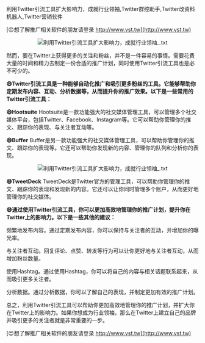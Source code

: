 利用Twitter引流工具扩大影响力，成就行业领袖,Twitter群控助手,Twitter改资料机器人,Twitter营销软件

[😍想了解推广相关软件的朋友请登录 http://www.vst.tw](http://www.vst.tw)

 <center><img src="https://vst.tw/MP4/tuiguang/png/7.png" alt="利用Twitter引流工具扩大影响力，成就行业领袖_.txt"></center>

然而，要在Twitter上获得更多的关注和粉丝，并不是一件容易的事情。需要花费大量的时间和精力去制定一份合适的推广计划，同时使用Twitter引流工具也是必不可少的。

**😄Twitter引流工具是一种能够自动化推广和吸引更多粉丝的工具。它能够帮助你定期发布内容、互动、分析数据等，从而提升你的推广效果。以下是一些常用的Twitter引流工具：**

**😄Hootsuite**
Hootsuite是一款功能强大的社交媒体管理工具，可以管理多个社交媒体平台，包括Twitter、Facebook、Instagram等。它可以帮助你管理你的推文、跟踪你的表现、与关注者互动等。

**😄Buffer**
Buffer是另一款功能强大的社交媒体管理工具，可以帮助你管理你的推文、跟踪你的表现等。它还可以帮助你发现新的内容、管理你的队列和分析你的表现。

 <center><img src="https://vst.tw/MP4/tuiguang/png/7.png" alt="利用Twitter引流工具扩大影响力，成就行业领袖_.txt"></center>

**😄TweetDeck**
TweetDeck是Twitter官方的管理工具，可以帮助你管理你的推文、跟踪你的表现和发现新的内容。它还可以让你同时管理多个账户，从而更好地管理你的社交媒体。

**😄通过使用Twitter引流工具，你可以更加高效地管理你的推广计划，提升你在Twitter上的影响力。以下是一些其他的建议：**

频繁地发布内容。通过定期发布内容，你可以保持与关注者的互动，并增加你的曝光率。

与关注者互动。回复评论、点赞、转发等行为可以让你更好地与关注者互动，从而增加粉丝数量。

使用Hashtag。通过使用Hashtag，你可以将自己的内容与相关话题联系起来，从而吸引更多关注者。

分析数据。通过分析数据，你可以了解自己的表现，并制定更加有效的推广计划。

总之，利用Twitter引流工具可以帮助你更加高效地管理你的推广计划，并扩大你在Twitter上的影响力。如果你想成为行业领袖，那么在Twitter上建立自己的品牌并吸引更多的关注者就是非常重要的一步。

[😍想了解推广相关软件的朋友请登录 http://www.vst.tw](http://www.vst.tw)



